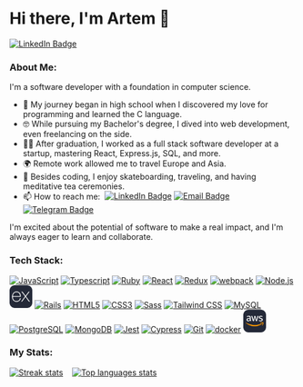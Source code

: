<h1>Hi there, I'm Artem 👋</h1>

<div id="badges">
  <a href="https://www.linkedin.com/in/artemplv">
    <img src="https://img.shields.io/badge/LinkedIn-0A66C2?style=for-the-badge&logo=linkedin&logoColor=white" alt="LinkedIn Badge">
  </a>
</div>

### About Me:

I'm a software developer with a foundation in computer science.

- 🚀 My journey began in high school when I discovered my love for programming and learned the C language.
- 🤓 While pursuing my Bachelor's degree, I dived into web development, even freelancing on the side.
- 👨‍💻 After graduation, I worked as a full stack software developer at a startup, mastering React, Express.js, SQL, and more.
- 🌍 Remote work allowed me to travel Europe and Asia.
- 🌱 Besides coding, I enjoy skateboarding, traveling, and having meditative tea ceremonies.
- 📫 How to reach me:&nbsp; <a href="https://www.linkedin.com/in/artemplv"><img align="top" src="https://img.shields.io/badge/-artemplv-0A66C2?style=flat&logo=Linkedin&logoColor=white" alt="LinkedIn Badge"></a> <a href="mailto:dev.artemplv@gmail.com"><img align="top" src="https://img.shields.io/badge/-dev.artemplv@gmail.com-blue?style=flat&logo=data:image/svg+xml;base64,PHN2ZyB4bWxucz0iaHR0cDovL3d3dy53My5vcmcvMjAwMC9zdmciIHdpZHRoPSIyNCIgaGVpZ2h0PSIyNCIgdmlld0JveD0iMCAwIDI0IDI0IiBmaWxsPSJub25lIiBzdHJva2U9IndoaXRlIiBzdHJva2Utd2lkdGg9IjIiIHN0cm9rZS1saW5lY2FwPSJyb3VuZCIgc3Ryb2tlLWxpbmVqb2luPSJyb3VuZCIgY2xhc3M9ImZlYXRoZXIgZmVhdGhlci1tYWlsIj48cGF0aCBkPSJNNCA0aDE2YzEuMSAwIDIgLjkgMiAydjEyYzAgMS4xLS45IDItMiAySDRjLTEuMSAwLTItLjktMi0yVjZjMC0xLjEuOS0yIDItMnoiPjwvcGF0aD48cG9seWxpbmUgcG9pbnRzPSIyMiw2IDEyLDEzIDIsNiI+PC9wb2x5bGluZT48L3N2Zz4=" alt="Email Badge"></a> <a href="https://t.me/artemplv"><img align="top" src="https://img.shields.io/badge/-artemplv-26A5E4?style=flat&logo=telegram&logoColor=white" alt="Telegram Badge"></a>

I'm excited about the potential of software to make a real impact, and I'm always eager to learn and collaborate.  

### Tech Stack:

<p>
<a href="https://developer.mozilla.org/en-US/docs/Web/JavaScript" title="JavaScript"><img src="https://github.com/get-icon/geticon/raw/master/icons/javascript.svg" alt="JavaScript" width="40" height="40"></a>
<a href="https://www.typescriptlang.org/" title="Typescript"><img src="https://github.com/get-icon/geticon/raw/master/icons/typescript-icon.svg" alt="Typescript" width="40" height="40"></a>
<a href="https://www.ruby-lang.org/" title="Ruby"><img src="https://github.com/get-icon/geticon/raw/master/icons/ruby.svg" alt="Ruby" width="40" height="40"></a>
<a href="https://reactjs.org/" title="React"><img src="https://github.com/get-icon/geticon/raw/master/icons/react.svg" alt="React" width="40" height="40"></a>
<a href="https://redux.js.org/" title="Redux"><img src="https://github.com/get-icon/geticon/raw/master/icons/redux.svg" alt="Redux" width="40" height="40"></a>
<a href="https://webpack.js.org/" title="webpack"><img src="https://github.com/get-icon/geticon/raw/master/icons/webpack.svg" alt="webpack" width="40" height="40"></a>
<a href="https://nodejs.org/" title="Node.js"><img src="https://github.com/get-icon/geticon/raw/master/icons/nodejs-icon.svg" alt="Node.js" width="40" height="40"></a>
<a href="https://expressjs.com/" title="Express"><img src="https://raw.githubusercontent.com/tandpfun/skill-icons/main/icons/ExpressJS-Dark.svg" alt="Express" width="40" height="40"></a>
<a href="https://rubyonrails.org/" title="Rails"><img src="https://github.com/get-icon/geticon/raw/master/icons/rails.svg" alt="Rails" width="40" height="40"></a>
<a href="https://www.w3.org/TR/html5/" title="HTML5"><img src="https://github.com/get-icon/geticon/raw/master/icons/html-5.svg" alt="HTML5" width="40" height="40"></a>
<a href="https://www.w3.org/TR/CSS/" title="CSS3"><img src="https://github.com/get-icon/geticon/raw/master/icons/css-3.svg" alt="CSS3" width="40" height="40"></a>
<a href="https://sass-lang.com/" title="Sass"><img src="https://github.com/get-icon/geticon/raw/master/icons/sass.svg" alt="Sass" width="40" height="40"></a>
<a href="https://tailwindcss.com/" title="Tailwind CSS"><img src="https://github.com/get-icon/geticon/raw/master/icons/tailwindcss-icon.svg" alt="Tailwind CSS" width="40" height="40"></a>
<a href="https://dev.mysql.com/" title="MySQL"><img src="https://github.com/get-icon/geticon/raw/master/icons/mysql.svg" alt="MySQL" width="40" height="40"></a>
<a href="https://www.postgresql.org/" title="PostgreSQL"><img src="https://github.com/get-icon/geticon/raw/master/icons/postgresql.svg" alt="PostgreSQL" width="40" height="40"></a>
<a href="https://www.mongodb.org/" title="MongoDB"><img src="https://github.com/get-icon/geticon/raw/master/icons/mongodb-icon.svg" alt="MongoDB" width="40" height="40"></a>
<a href="https://jestjs.io/" title="Jest"><img src="https://github.com/get-icon/geticon/raw/master/icons/jest.svg" alt="Jest" width="40" height="40"></a>
<a href="https://www.cypress.io/" title="Cypress"><img src="https://github.com/get-icon/geticon/raw/master/icons/cypress.svg" alt="Cypress" width="40" height="40"></a>
<a href="https://git-scm.com/" title="Git"><img src="https://github.com/get-icon/geticon/raw/master/icons/git-icon.svg" alt="Git" width="40" height="40"></a>
<a href="https://www.docker.com/" title="docker"><img src="https://github.com/get-icon/geticon/raw/master/icons/docker-icon.svg" alt="docker" width="40" height="40"></a>
<a href="https://aws.amazon.com/" title="AWS"><img src="https://raw.githubusercontent.com/tandpfun/skill-icons/main/icons/AWS-Dark.svg" alt="AWS" width="40" height="40"></a>
</p>

### My Stats:

<p>
  <a href="https://git.io/streak-stats"><img src="http://github-readme-streak-stats.herokuapp.com?user=artemplv&theme=dark&background=354f52" alt="Streak stats"></a>&nbsp;&nbsp;&nbsp;
  <a href="https://github.com/anuraghazra/github-readme-stats"><img src="https://github-readme-stats.vercel.app/api/top-langs/?username=artemplv&hide=CSS&layout=compact&theme=vision-friendly-dark&bg_color=354f52" alt="Top languages stats"></a>
</p>
